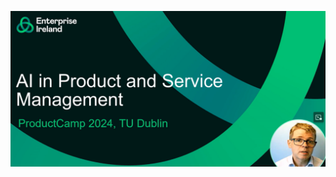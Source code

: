 [![Watch the video](video_thumbnails/Thumbnail_TUDublin_Product_Management_1_AI_Intro_Bio.png)](https://drive.google.com/uc?id=10ycGZyYs767KSJoyBVNpscTn7o_-l8wa)
